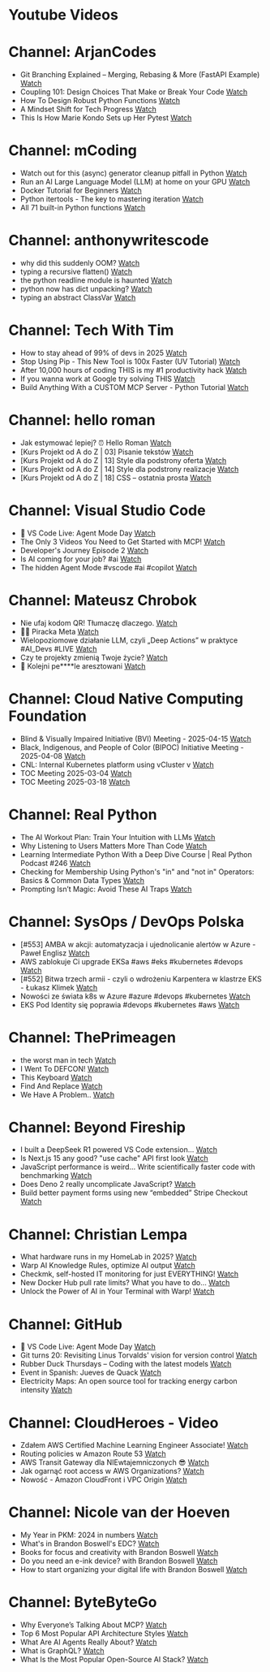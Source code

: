 
Youtube Videos
==============

# Channel: ArjanCodes
  
 - Git Branching Explained – Merging, Rebasing & More (FastAPI Example)  [Watch](https://youtu.be/viAZQjs5lHk)  
 - Coupling 101: Design Choices That Make or Break Your Code  [Watch](https://youtu.be/MM9VQp-k0JQ)  
 - How To Design Robust Python Functions  [Watch](https://youtu.be/g-Cytq7YDCc)  
 - A Mindset Shift for Tech Progress  [Watch](https://youtu.be/mwlL4ZbNh1Q)  
 - This Is How Marie Kondo Sets up Her Pytest  [Watch](https://youtu.be/jxqGsJEhiAg)
# Channel: mCoding
  
 - Watch out for this (async) generator cleanup pitfall in Python  [Watch](https://youtu.be/N56Jrqc7SBk)  
 - Run an AI Large Language Model (LLM) at home on your GPU  [Watch](https://youtu.be/RejIVgfER-4)  
 - Docker Tutorial for Beginners  [Watch](https://youtu.be/b0HMimUb4f0)  
 - Python itertools - The key to mastering iteration  [Watch](https://youtu.be/1p7xa_BHYDs)  
 - All 71 built-in Python functions  [Watch](https://youtu.be/7Qu_KXc7xSI)
# Channel: anthonywritescode
  
 - why did this suddenly OOM?  [Watch](https://youtu.be/xEfDMjogJnw)  
 - typing a recursive flatten()  [Watch](https://youtu.be/pXcV_OJI7j4)  
 - the python readline module is haunted  [Watch](https://youtu.be/b0JQkTWjg6g)  
 - python now has dict unpacking?  [Watch](https://youtu.be/eqiM0xRmFJg)  
 - typing an abstract ClassVar  [Watch](https://youtu.be/4Ge1mgogwdw)
# Channel: Tech With Tim
  
 - How to stay ahead of 99% of devs in 2025  [Watch](https://youtu.be/P5I1H-Ko-7I)  
 - Stop Using Pip - This New Tool is 100x Faster (UV Tutorial)  [Watch](https://youtu.be/6pttmsBSi8M)  
 - After 10,000 hours of coding THIS is my #1 productivity hack  [Watch](https://youtu.be/RFoGUw-rKLo)  
 - If you wanna work at Google try solving THIS  [Watch](https://youtu.be/HsaGeSA8dAk)  
 - Build Anything With a CUSTOM MCP Server - Python Tutorial  [Watch](https://youtu.be/-8k9lGpGQ6g)
# Channel: hello roman
  
 - Jak estymować lepiej? ⏰  Hello Roman  [Watch](https://youtu.be/trm4-53gp4g)  
 - [Kurs Projekt od A do Z | 03] Pisanie tekstów  [Watch](https://youtu.be/vTmJh0nX6Sk)  
 - [Kurs Projekt od A do Z | 13] Style dla podstrony oferta  [Watch](https://youtu.be/vVJeRbTPT4U)  
 - [Kurs Projekt od A do Z | 14] Style dla podstrony realizacje  [Watch](https://youtu.be/dL-0uYN72mM)  
 - [Kurs Projekt od A do Z | 18] CSS – ostatnia prosta  [Watch](https://youtu.be/f8tPJdD1_TE)
# Channel: Visual Studio Code
  
 - 🔴 VS Code Live: Agent Mode Day  [Watch](https://youtu.be/HNly8eNtCtA)  
 - The Only 3 Videos You Need to Get Started with MCP!  [Watch](https://youtu.be/YRfOiB0Im64)  
 - Developer's Journey Episode 2  [Watch](https://youtu.be/SIO3bDGU96g)  
 - Is AI coming for your job? #ai  [Watch](https://youtu.be/jlGNECmZDI0)  
 - The hidden Agent Mode #vscode #ai #copilot  [Watch](https://youtu.be/MuMMgAoIyqY)
# Channel: Mateusz Chrobok
  
 - Nie ufaj kodom QR! Tłumaczę dlaczego.  [Watch](https://youtu.be/k_A9Ai7EdD0)  
 - 🏴‍☠️ Piracka Meta  [Watch](https://youtu.be/1vTtZyQo1eM)  
 - Wielopoziomowe działanie LLM, czyli „Deep Actions” w praktyce #AI_Devs #LIVE  [Watch](https://youtu.be/HDHDntk1nis)  
 - Czy te projekty zmienią Twoje życie?  [Watch](https://youtu.be/w1GDUyTluPs)  
 - 🚓 Kolejni pe****le aresztowani  [Watch](https://youtu.be/lbiqe2c7WSE)
# Channel: Cloud Native Computing Foundation
  
 - Blind & Visually Impaired Initiative (BVI) Meeting - 2025-04-15  [Watch](https://youtu.be/7XijW5LinGU)  
 - Black, Indigenous, and People of Color (BIPOC) Initiative Meeting - 2025-04-08  [Watch](https://youtu.be/gBFACwiDQ_s)  
 - CNL: Internal Kubernetes platform using vCluster v  [Watch](https://youtu.be/F4MmGBkpxrY)  
 - TOC Meeting 2025-03-04  [Watch](https://youtu.be/na9jtFT2LOI)  
 - TOC Meeting 2025-03-18  [Watch](https://youtu.be/9n1q6ql9yQY)
# Channel: Real Python
  
 - The AI Workout Plan: Train Your Intuition with LLMs  [Watch](https://youtu.be/oxITTXzlmw8)  
 - Why Listening to Users Matters More Than Code  [Watch](https://youtu.be/3EGy8AL8oeE)  
 - Learning Intermediate Python With a Deep Dive Course | Real Python Podcast #246  [Watch](https://youtu.be/RQypBBW0aXc)  
 - Checking for Membership Using Python's "in" and "not in" Operators: Basics & Common Data Types  [Watch](https://youtu.be/IyGdJ_JoH6g)  
 - Prompting Isn’t Magic: Avoid These AI Traps  [Watch](https://youtu.be/p3MtyKwAU5o)
# Channel: SysOps / DevOps Polska
  
 - [#553] AMBA w akcji: automatyzacja i ujednolicanie alertów w Azure - Paweł Englisz  [Watch](https://youtu.be/7oBBGH6UYWU)  
 - AWS zablokuje Ci upgrade EKSa #aws #eks #kubernetes #devops  [Watch](https://youtu.be/_XpI6IbgPuQ)  
 - [#552] Bitwa trzech armii - czyli o wdrożeniu Karpentera w klastrze EKS - Łukasz Klimek  [Watch](https://youtu.be/-XopMapYLnU)  
 - Nowości ze świata k8s w Azure #azure #devops #kubernetes  [Watch](https://youtu.be/BRy-dpyo2Bs)  
 - EKS Pod Identity się poprawia #devops #kubernetes #aws  [Watch](https://youtu.be/Zkq6u5VwDs0)
# Channel: ThePrimeagen
  
 - the worst man in tech  [Watch](https://youtu.be/A_XGsAl-LqY)  
 - I Went To DEFCON!  [Watch](https://youtu.be/GwcFxTuMYmU)  
 - This Keyboard  [Watch](https://youtu.be/dhuX9t2j5Hc)  
 - Find And Replace  [Watch](https://youtu.be/v2a6Nv7RSd0)  
 - We Have A Problem..  [Watch](https://youtu.be/1-0r90bm6CE)
# Channel: Beyond Fireship
  
 - I built a DeepSeek R1 powered VS Code extension…  [Watch](https://youtu.be/clJCDHml2cA)  
 - Is Next.js 15 any good? "use cache" API first look  [Watch](https://youtu.be/xWkozeculPo)  
 - JavaScript performance is weird... Write scientifically faster code with benchmarking  [Watch](https://youtu.be/_pWA4rbzvIg)  
 - Does Deno 2 really uncomplicate JavaScript?  [Watch](https://youtu.be/8IHhvkaVqVE)  
 - Build better payment forms using new “embedded” Stripe Checkout  [Watch](https://youtu.be/7WFXl4-aCxs)
# Channel: Christian Lempa
  
 - What hardware runs in my HomeLab in 2025?  [Watch](https://youtu.be/4QlawuxRY00)  
 - Warp AI Knowledge Rules, optimize AI output  [Watch](https://youtu.be/GZtWIU0T888)  
 - Checkmk, self-hosted IT monitoring for just EVERYTHING!  [Watch](https://youtu.be/Rb1_7gbgS7k)  
 - New Docker Hub pull rate limits? What you have to do…  [Watch](https://youtu.be/JNkLbT_2JQg)  
 - Unlock the Power of AI in Your Terminal with Warp!  [Watch](https://youtu.be/hETUdeBQqkI)
# Channel: GitHub
  
 - 🔴 VS Code Live: Agent Mode Day  [Watch](https://youtu.be/4sKBgos3t1Y)  
 - Git turns 20: Revisiting Linus Torvalds' vision for version control  [Watch](https://youtu.be/ULIq-0wvE88)  
 - Rubber Duck Thursdays – Coding with the latest models  [Watch](https://youtu.be/pc5SKYxujDY)  
 - Event in Spanish: Jueves de Quack  [Watch](https://youtu.be/qGrTTFI7Nis)  
 - Electricity Maps: An open source tool for tracking energy carbon intensity  [Watch](https://youtu.be/geOYLVdtmQQ)
# Channel: CloudHeroes - Video
  
 - Zdałem AWS Certified Machine Learning Engineer Associate!  [Watch](https://youtu.be/leMqxVRNpmQ)  
 - Routing policies w Amazon Route 53  [Watch](https://youtu.be/AJb-VYx7jvU)  
 - AWS Transit Gateway dla NIEwtajemniczonych 😎  [Watch](https://youtu.be/06n86Z0sr-k)  
 - Jak ogarnąć root access w AWS Organizations?  [Watch](https://youtu.be/q5Lyj7RYxBk)  
 - Nowość - Amazon CloudFront i VPC Origin  [Watch](https://youtu.be/QEpjk36AEIA)
# Channel: Nicole van der Hoeven
  
 - My Year in PKM: 2024 in numbers  [Watch](https://youtu.be/NxCZ8GaM-Vw)  
 - What's in Brandon Boswell's EDC?  [Watch](https://youtu.be/Noswl0jCA4k)  
 - Books for focus and creativity with Brandon Boswell  [Watch](https://youtu.be/Ugc4U8Rx7RM)  
 - Do you need an e-ink device? with Brandon Boswell  [Watch](https://youtu.be/uUKPV6mWMFM)  
 - How to start organizing your digital life with Brandon Boswell  [Watch](https://youtu.be/Ykhyw3T3ICU)
# Channel: ByteByteGo
  
 - Why Everyone’s Talking About MCP?  [Watch](https://youtu.be/_d0duu3dED4)  
 - Top 6 Most Popular API Architecture Styles  [Watch](https://youtu.be/PNRbanEKGtw)  
 - What Are AI Agents Really About?  [Watch](https://youtu.be/eHEHE2fpnWQ)  
 - What is GraphQL?  [Watch](https://youtu.be/rQhost93z40)  
 - What Is the Most Popular Open-Source AI Stack?  [Watch](https://youtu.be/hFURlsMwU7c)